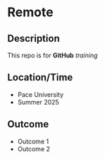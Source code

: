# Remote

## Description

This repo is for **GitHub** *training*

## Location/Time

* Pace University
* Summer 2025

## Outcome

* Outcome 1
* Outcome 2